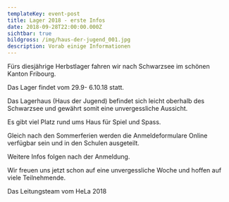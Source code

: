 ```yaml
---
templateKey: event-post
title: Lager 2018 - erste Infos
date: 2018-09-28T22:00:00.000Z
sichtbar: true
bildgross: /img/haus-der-jugend_001.jpg
description: Vorab einige Informationen
---
```

Fürs diesjährige Herbstlager fahren wir nach Schwarzsee im schönen Kanton Fribourg. 

Das Lager findet vom 29.9- 6.10.18 statt.

Das Lagerhaus (Haus der Jugend) befindet sich leicht oberhalb des Schwarzsee und gewährt somit eine unvergessliche Aussicht. 

Es gibt viel Platz rund ums Haus für Spiel und Spass. 

Gleich nach den Sommerferien werden die Anmeldeformulare Online verfügbar sein und in den Schulen ausgeteilt.

Weitere Infos folgen nach der Anmeldung. 

Wir freuen uns jetzt schon auf eine unvergessliche Woche und hoffen auf viele Teilnehmende. 

Das Leitungsteam vom HeLa 2018
